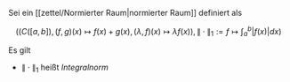 Sei ein [[zettel/Normierter Raum|normierter Raum]] definiert als

$$
\left( (C([a, b]), (f, g)(x) \mapsto f(x) + g(x), (\lambda, f)(x) \mapsto \lambda f(x)), \| \cdot \|_1 := f \mapsto \int_a^b |f(x)| dx \right)
$$

Es gilt
- $\| \cdot \|_1$ heißt *Integralnorm*